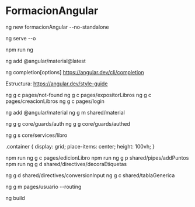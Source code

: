 # FormacionAngular

ng new formacionAngular --no-standalone

ng serve --o

npm run ng <command>

ng add @angular/material@latest

ng completion[options]
https://angular.dev/cli/completion

Estructura:
https://angular.dev/style-guide

ng g c pages/not-found
ng g c pages/expositorLibros
ng g c pages/creacionLibros
ng g c pages/login

ng add @angular/material
ng g m shared/material

ng g g core/guards/auth
ng g g core/guards/authed

ng g s core/services/libro

.container {
display: grid;
place-items: center;
height: 100vh;
}

npm run ng g c pages/edicionLibro
npm run ng g p shared/pipes/addPuntos
npm run ng g d shared/directives/decoraEtiquetas

ng g d shared/directives/conversionInput
ng g c shared/tablaGenerica

ng g m pages/usuario --routing

ng build
